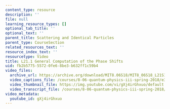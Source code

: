 ```yaml
---
content_type: resource
description: ''
file: null
learning_resource_types: []
optional_tab_title: ''
optional_text: ''
parent_title: Scattering and Identical Particles
parent_type: CourseSection
related_resources_text: ''
resource_index_text: ''
resourcetype: Video
title: L21.1 General Computation of the Phase Shifts
uid: fb2b5775-5572-0fe6-8be3-b632ff1c59b4
video_files:
  archive_url: https://archive.org/download/MIT8.06S18/MIT8_06S18_L21S1_300k.mp4
  video_captions_file: /courses/8-06-quantum-physics-iii-spring-2018/e3ae871f21265087a1a9f51f90971f36_gXj4irGhxuo.vtt
  video_thumbnail_file: https://img.youtube.com/vi/gXj4irGhxuo/default.jpg
  video_transcript_file: /courses/8-06-quantum-physics-iii-spring-2018/bc0d91e45a59f8399790598832847c4b_gXj4irGhxuo.pdf
video_metadata:
  youtube_id: gXj4irGhxuo
---
```

